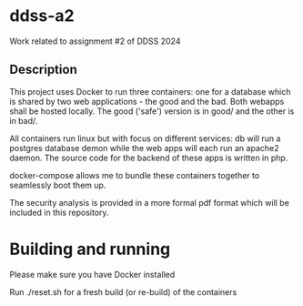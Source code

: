 # ddss-a2
Work related to assignment #2 of DDSS 2024

## Description
This project uses Docker to run three containers: one for a database which is shared by two web applications - the good and the bad. Both webapps shall be hosted locally. The good ('safe') version is in good/ and the other is in bad/.

All containers run linux but with focus on different services: db will run a postgres database demon while the web apps will each run an apache2 daemon. The source code for the backend of these apps is written in php.

docker-compose allows me to bundle these containers together to seamlessly boot them up.

The security analysis is provided in a more formal pdf format which will be included in this repository.

# Building and running
Please make sure you have Docker installed

Run ./reset.sh for a fresh build (or re-build) of the containers
